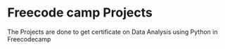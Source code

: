 # Freecode camp Projects

The Projects are done to get certificate on Data Analysis using Python in Freecodecamp
